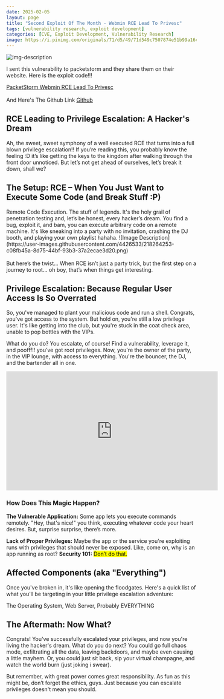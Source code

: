 ```yaml
---
date: 2025-02-05
layout: page
title: "Second Exploit Of The Month - Webmin RCE Lead To Privesc"
tags: [vulnerability research, exploit development]
categories: [CVE, Exploit Development, Vulnerability Research]
image: https://i.pinimg.com/originals/71/d5/49/71d549c7507874e51b99a16cd6ce99df.gif
---
```

![img-description](https://i.pinimg.com/originals/71/d5/49/71d549c7507874e51b99a16cd6ce99df.gif)


I sent this vulnerability to packetstorm and they share them on their website. Here is the exploit code!!!

[PacketStorm Webmin RCE Lead To Privesc](https://packetstorm.news/files/id/189576)
<br><br>
And Here's The Github Link
[Github](https://github.com/enisecur1ty/Jasmin-Ransomware-SQL-Login-Bypass)
<br>
<h2>RCE Leading to Privilege Escalation: A Hacker's Dream</h2>

Ah, the sweet, sweet symphony of a well executed RCE that turns into a full blown privilege escalation!! If you’re reading this, you probably know the feeling :D it’s like getting the keys to the kingdom after walking through the front door unnoticed. But let’s not get ahead of ourselves, let’s break it down, shall we?

<h2>The Setup: RCE – When You Just Want to Execute Some Code (and Break Stuff :P)</h2>
Remote Code Execution. The stuff of legends. It's the holy grail of penetration testing and, let’s be honest, every hacker’s dream. You find a bug, exploit it, and bam, you can execute arbitrary code on a remote machine. It's like sneaking into a party with no invitation, crashing the DJ booth, and playing your own playlist hahaha.
![Image Description](https://user-images.githubusercontent.com/4426533/218264253-c08fb45a-8d75-44bf-93b3-37a2ecae3d20.png)
<br>
<br>
But here’s the twist... When RCE isn’t just a party trick, but the first step on a journey to root... oh boy, that’s when things get interesting.
<br>
<h2>Privilege Escalation: Because Regular User Access Is So Overrated</h2>
So, you've managed to plant your malicious code and run a shell. Congrats, you've got access to the system. But hold on, you're still a low privilege user. It's like getting into the club, but you're stuck in the coat check area, unable to pop bottles with the VIPs.

What do you do? You escalate, of course! Find a vulnerability, leverage it, and poofff!! you’ve got root privileges. Now, you're the owner of the party, in the VIP lounge, with access to everything. You're the bouncer, the DJ, and the bartender all in one.

<iframe width="560" height="315" src="https://www.youtube.com/embed/QmZ420D3wHs" frameborder="0" allowfullscreen></iframe>


<h3>How Does This Magic Happen?</h3>
<b>The Vulnerable Application:</b> Some app lets you execute commands remotely. "Hey, that's nice!" you think, executing whatever code your heart desires. But, surprise surprise, there’s more.

<b>Lack of Proper Privileges:</b> Maybe the app or the service you're exploiting runs with privileges that should never be exposed. Like, come on, why is an app running as root? <b>Security 101:</b> <mark>Don’t do that.</mark>

<h2>Affected Components (aka "Everything")</h2>
Once you've broken in, it's like opening the floodgates. Here's a quick list of what you'll be targeting in your little privilege escalation adventure:

The Operating System, Web Server, Probably EVERYTHING

<h2>The Aftermath: Now What?</h2>
Congrats! You've successfully escalated your privileges, and now you're living the hacker's dream. What do you do next? You could go full chaos mode, exfiltrating all the data, leaving backdoors, and maybe even causing a little mayhem. Or, you could just sit back, sip your virtual champagne, and watch the world burn (just joking i swear).

But remember, with great power comes great responsibility. As fun as this might be, don’t forget the ethics, guys. Just because you can escalate privileges doesn't mean you should. 
